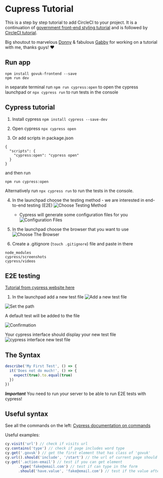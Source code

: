 # Cupress Tutorial

This is a step by step tutorial to add CircleCI to your project. It is a continuation of [government front-end styling tutorial](https://github.com/PatMiekina/gov-styling) and is followed by [CircleCI tutorial](https://github.com/PatMiekina/circleCI-tutorial).

Big shoutout to marvelous [Donny](https://github.com/donnyhyon) & fabulous [Gabby](https://github.com/gab-bernotaite) for working on a tutorial with me, thanks guys! ❤️

## Run app
```
npm install govuk-frontend --save
npm run dev
```

in separate terminal run 
`npm run cypress:open` to open the cypress launchpad
or 
`npx cypress run` to run tests in the console

## Cypress tutorial
1. Install cypress
`npm install cypress --save-dev`

2. Open cypress
`npx cypress open`

3. Or add scripts in package.json
```
{
  "scripts": {
    "cypress:open": "cypress open"
  }
}
```

and then run

`npm run cypress:open`

Alternatively run `npx cypress run` to run the tests in the console.

4. In the launchpad choose the testing method - we are interested in end-to-end testing (E2E)
![Choose Testing Method](https://docs.cypress.io/_nuxt/img/choose-testing-type.a397de3.png)
    - Cypress will generate some configuration files for you
    ![Configuration Files](https://docs.cypress.io/_nuxt/img/scaffolded-files.a797120.png)

5. In the launchpad choose the browser that you want to use
![Choose The Browser](https://docs.cypress.io/_nuxt/img/select-browser.b7ecf05.png)

6. Create a .gitignore (`touch .gitignore`) file and paste in there

```
node_modules
cypress/screenshots
cypress/videos
```


## E2E testing
[Tutorial from cypress website here](https://docs.cypress.io/guides/end-to-end-testing/writing-your-first-end-to-end-test#What-you-ll-learn)

1. In the launchpad add a new test file
![Add a new test file](https://docs.cypress.io/_nuxt/img/create-new-empty-spec.08c8dab.png)

![Set the path](https://docs.cypress.io/_nuxt/img/enter-path-for-new-spec.474c3f4.png)

A default test will be added to the file

![Confirmation](https://docs.cypress.io/_nuxt/img/new-spec-added-confirmation.bb3adda.png)

Your cypress interface should display your new test file
![cypress interface new test file](https://docs.cypress.io/_nuxt/img/spec-list-with-new-spec.61d015d.png)

## The Syntax
```javascript
describe('My First Test', () => {
  it('Does not do much!', () => {
    expect(true).to.equal(true)
  })
})
```

***Important***
You need to run your server to be able to run E2E tests with cypress!

## Useful syntax

See all the commands on the left:
[Cypress documentation on commands](https://docs.cypress.io/api/commands/should)

Useful examples:

```javascript
cy.visit('url') // check if visits url
cy.contains('type') // check if page includes word type
cy.get('.govuk') // get the first element that has class of 'govuk'
cy.url().should('include', '/start') // the url of current page should do something ex. include '/start'
cy.get('.action-email') // test if you can get element
      .type('fake@email.com') // test if can type in the form
      .should('have.value', 'fake@email.com') // test if the value after typing is correct
```
